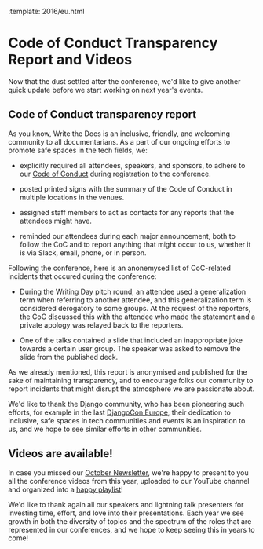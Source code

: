 :template: 2016/eu.html

Code of Conduct Transparency Report and Videos
==============================================

Now that the dust settled after the conference, we'd like to give another quick
update before we start working on next year's events.

## Code of Conduct transparency report

As you know, Write the Docs is an inclusive, friendly, and welcoming community to
all documentarians. As a part of our ongoing efforts to promote safe spaces in the
tech fields, we:

* explicitly required all attendees, speakers, and sponsors, to
adhere to our [Code of Conduct](http://www.writethedocs.org/code-of-conduct/) during
registration to the conference.

* posted printed signs with the summary of the Code of Conduct in multiple locations
in the venues.

* assigned staff members to act as contacts for any reports that the attendees might have.

* reminded our attendees during each major announcement, both to follow the CoC and
to report anything that might occur to us, whether it is via Slack, email, phone, or
in person.

Following the conference, here is an anonemysed list of CoC-related incidents that occured
during the conference:

* During the Writing Day pitch round, an attendee used a generalization term when
referring to another attendee, and this generalization term is considered derogatory
to some groups. At the request of the reporters, the CoC discussed this with the attendee
who made the statement and a private apology was relayed back to the reporters.

* One of the talks contained a slide that included an inappropriate joke towards
a certain user group. The speaker was asked to remove the slide from the published deck.

As we already mentioned, this report is anonymised and published for the sake of
maintaining transparency, and to encourage folks our community to report incidents
that might disrupt the atmosphere we are passionate about.

We'd like to thank the Django community, who has been pioneering such efforts, for
example in the last [DjangoCon Europe](https://2016.djangocon.eu/blog/article/2016-04-11-coc-transparency-report/),
their dedication to inclusive, safe spaces in tech communities and events is an
inspiration to us, and we hope to see similar efforts in other communities.

## Videos are available!

In case you missed our [October Newsletter](http://www.writethedocs.org/blog/newsletter-october-2016/),
we're happy to present to you all the conference videos from this year, uploaded to
our YouTube channel and organized into a [happy playlist](https://www.youtube.com/playlist?list=PLZAeFn6dfHpnN8fXXHwPtPY33aLGGhYLJ)!

We'd like to thank again all our speakers and lightning talk presenters for investing
time, effort, and love into their presentations. Each year we see growth in both
the diversity of topics and the spectrum of the roles that are represented in our
conferences, and we hope to keep seeing this in years to come!
